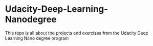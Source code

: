 # Udacity-Deep-Learning-Nanodegree
This repo is all about the projects and exercises from the Udacity Deep Learning Nano degree program
